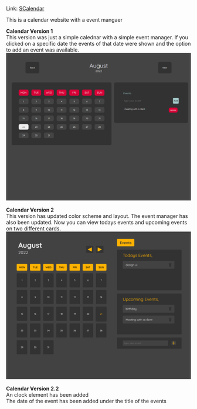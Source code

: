 Link: [SCalendar](http://scalendar.tk)

This is a calendar website with a event mangaer

**Calendar Version 1**
</br>
This version was just a simple calednar with a simple event manager. If you clicked on a specific date the events of that date were shown and the option to add an event was available.
![](Images/md%20images/v1%20ss.png)

**Calendar Version 2**
</br>
This version has updated color scheme and layout. The event manager has also been updated. Now you can view todays events and upcoming events on two different cards.
![](Images/md%20images/v2%20ss.png)

**Calendar Version 2.2**
</br>
An clock element has been added
</br>
The date of the event has been added under the title of the events
